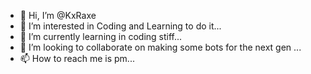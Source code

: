 - 👋 Hi, I’m @KxRaxe
- 👀 I’m interested in Coding and Learning to do it...
- 🌱 I’m currently learning in coding stiff...
- 💞️ I’m looking to collaborate on making some bots for the next gen ...
- 📫 How to reach me is pm...

<!---
KxRaxe/KxRaxe is a ✨ special ✨ repository because its `README.md` (this file) appears on your GitHub profile.
You can click the Preview link to take a look at your changes.
--->
